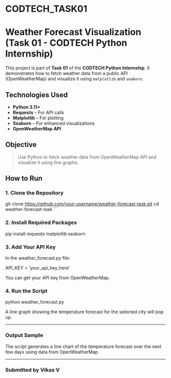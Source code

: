 # CODTECH_TASK01
#  Weather Forecast Visualization (Task 01 - CODTECH Python Internship)

This project is part of **Task 01** of the **CODTECH Python Internship**. It demonstrates how to fetch weather data from a public API (OpenWeatherMap) and visualize it using `matplotlib` and `seaborn`.

##  Technologies Used

- **Python 3.11+**
- **Requests** – For API calls
- **Matplotlib** – For plotting
- **Seaborn** – For enhanced visualizations
- **OpenWeatherMap API**


##  Objective

> Use Python to fetch weather data from OpenWeatherMap API and visualize it using line graphs.


##  How to Run

### 1. Clone the Repository

git clone https://github.com/your-username/weather-forecast-task.git
cd weather-forecast-task ```

### 2. Install Required Packages

pip install requests matplotlib seaborn


### 3. Add Your API Key

In the weather_forecast.py file:

API_KEY = 'your_api_key_here'

You can get your API key from OpenWeatherMap.

### 4. Run the Script
python weather_forecast.py


A line graph showing the temperature forecast for the selected city will pop up.

---

### Output Sample
The script generates a line chart of the temperature forecast over the next few days using data from OpenWeatherMap.

---

### Submitted by Vikas V
